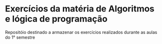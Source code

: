 # Exercícios da matéria de Algoritmos e lógica de programação
Repositóio destinado a armazenar os exercícios realizados durante as aulas do 1° semestre
